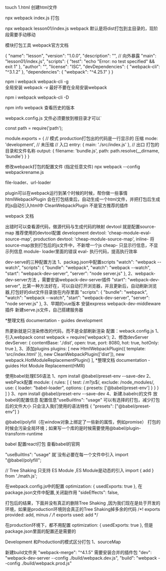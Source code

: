 touch 1.html 创建html文件

npx webpack index.js 打包

npx webpack lesson01/index.js webpack 默认是将dist打包到主目录的，现阶段需要手动移动

模块打包工具
webpack官方文档

{
"name": "lesson",
"version": "1.0.0",
"description": "",
// 向外暴露
"main": "lesson01/index.js",
"scripts": {
"test": "echo \"Error: no test specified\" && exit 1"
},
"author": "",
"license": "ISC",
"devDependencies": {
"webpack-cli": "^3.1.2"
},
"dependencies": {
"webpack": "^4.25.1"
}
}

npm i webpack webpack-cli -g  
全局安装
webpack -v
最好不要在全局安装webpack

npm i webpack webpack-cli -D

npm info webpack 查看历史的版本

webpack.config.js 文件必须要放到根目录才可以`

const path = require('path');

module.exports = {
// 模式 production打包出的代码是一行显示的 压缩
mode: 'development', // 未压缩
// 入口
entry: {
main: './src/index.js'
},
// 出口 打包的目录和文件名称
output: {
filename: 'bundle.js',
path: path.resolve(__dirname, 'bundle')
}
}

修改webpack打包的配置文件 (指定任意文件)
npx webpack --config webpackrename.js

file-loader、url-loader

plugin可以在webpack运行到某个时候的时候，帮你做一些事情
htmlWebpackPlugin 会在打包结束后，自动生成一个html文件，并把打包后生成的js自动引入html中
CleanWebpackPlugin 不是官方推荐的插件

webpack 文档

出错时可以查看源代码，做源代码与生成代码的映射
devtool 就是配置source-map
推荐使用的devtool配置
development devtool: 'cheap-module-eval-source-map',
production devtool: 'cheap-module-source-map',
inline- 将source-map放到打包后的js文件中，不新增一个js
cheap- 只显示行信息，不显示列信息
module- loader里面的错误
eval- 执行代码，提高执行效率

dev-serve的三种配置方法
1、packag.json中配置scripts  "watch": "webpack --watch",
"scripts": {
"bundle": "webpack",
"watch": "webpack --watch",
"start": "webpack-dev-server",
"server": "node server.js"
},
2、webpack-dev-server方法 ，需要安装webpack-dev-server插件  "start": "webpack-dev-server",
比第一种方法好在，可以自动打开浏览器，并且更新后，自动刷新浏览器,打包好的dist文件目录放在内存里面
"scripts": {
"bundle": "webpack",
"watch": "webpack --watch",
"start": "webpack-dev-server",
"server": "node server.js"
},
3、早期的vue版本
安装express webpack-dev-middleware 插件
新建serve.js文件，自己搭建服务器

*整理文档 documentation - guides development

热更新就是只渲染修改的代码，而不是全部刷新渲染
配置：weback.config.js
1、引入webpack
const webpack = require('webpack');
2、修改devServer
devServer: {
contentBase: './dist',
open: true,
port: 8080,
hot: true,
hotOnly: true
},
3、添加plugins
plugins: [
new HtmlWebpackPlugin({
template: 'src/index.html'
}),
new CleanWebpackPlugin(['dist']),
new webpack.HotModuleReplacementPlugin()
],
*整理文档 documentation - guides Hot Module Replacement(HMR)

使用babel处理ES6语法
1、npm install @babel/preset-env --save-dev
2、webPack配置
module: {
rules: [
{
test: /\.m?js$/,
exclude: /node_modules/,
use: {
loader: "babel-loader",
options: {
presets: ['@babel/preset-env']
}
}
}
]
}
3、npm install @babel/preset-env --save-dev
4、新建.babelrc的文件  放babel的配置信息
配置信息"useBuiltIns": "usage" 可以有选择的打包，减少打包后的文件大小 只会注入我们使用的语法特性
{
"presets": ["@babel/preset-env"]
}

@babel/polyfill（在window对象上绑定了一些新的属性，例如promise） 打包的时候会污染全局环境；如果写一个库的是时候需要使用@babel/plugin-transform-runtime

babel 配置react打包  查看babel的官网

"useBuiltIns": "usage" 就`没有必要在每一个文件中引入 import "@babel/polyfill";


// Tree Shaking 只支持 ES Module ,ES Module是动态的引入
import { add } from './math.js';

在webpack.config.js中的配置
optimization: {
    usedExports: true
},
在package.json文件中配置,关闭副作用
"sideEffects": false,

打包后的结果，下面并没有真正的删除Tree Shaking ,因为我们现在是处于开发的环境，如果是production环境则会真正的Tree Shaking掉多余的代码
/*! exports provided: add, minus */
/*! exports used: add */

在production环境下，都不用配置
optimization: {
usedExports: true
},
但是package.json里面的配置还是需要的

Development 和Production的模式区分打包
1、sourceMap

新建build文件夹
"webpack-merge": "^4.1.5" 需要安装合并的插件包
"dev": "webpack-dev-server --config ./build/webpack.dev.js",
"build": "webpack --config ./build/webpack.prod.js"






